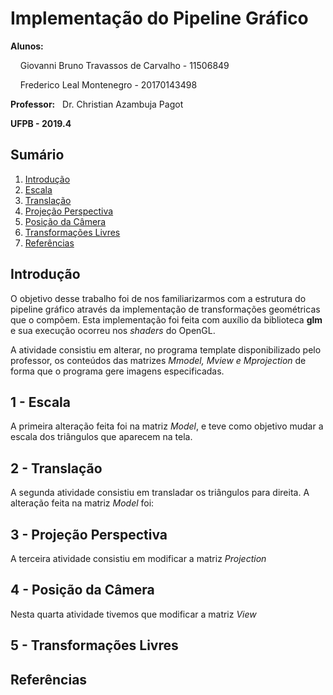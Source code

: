 <h1> Implementação do Pipeline Gráfico </h1>
<p><b>Alunos:</b> </p>
<p>&nbsp;&nbsp;&nbsp; Giovanni Bruno Travassos de Carvalho - 11506849</p>
<p>&nbsp;&nbsp;&nbsp;	Frederico Leal Montenegro - 20170143498</p>
<p><b>Professor:</b>&nbsp;&nbsp; Dr. Christian Azambuja Pagot</p>
<p><b>UFPB - 2019.4</b></p>

<h2> Sumário </h2> 
<ol>
	<li><a href="">Introdução</a></li>
	<li><a href="">Escala</a></li>
	<li><a href="">Translação</a></li>
	<li><a href="">Projeção Perspectiva</a></li>
	<li><a href="">Posição da Câmera</a></li>
	<li><a href="">Transformações Livres</a></li>
	<li><a href="">Referências</a></li>
</ol>

<h2>Introdução</h2>
<p>O objetivo desse trabalho foi de nos familiarizarmos com a estrutura do pipeline gráfico através da implementação de transformações geométricas que o compõem. Esta implementação foi feita com auxílio da biblioteca <b>glm</b> e sua execução ocorreu nos <i>shaders</i> do OpenGL.</p>
<p>A atividade consistiu em alterar, no programa template disponibilizado pelo professor, os conteúdos das matrizes <i>Mmodel, Mview e Mprojection</i> de forma que o programa gere imagens especificadas.</p>

<h2>1 - Escala</h2>
<p> A primeira alteração feita foi na matriz <i>Model</i>, e teve como objetivo mudar a escala dos triângulos que aparecem na tela. </p>

<h2>2 - Translação</h2>
<p> A segunda atividade consistiu em transladar os triângulos para direita. A alteração feita na matriz <i>Model</i> foi: </p>

<h2>3 - Projeção Perspectiva</h2>
<p> A terceira atividade consistiu em modificar a matriz <i>Projection</i> </p>

<h2>4 - Posição da Câmera</h2>
<p> Nesta quarta atividade tivemos que modificar a matriz <i>View</i>   </p>

<h2>5 - Transformações Livres</h2>
<p>    </p> 

<h2>Referências</h2>


